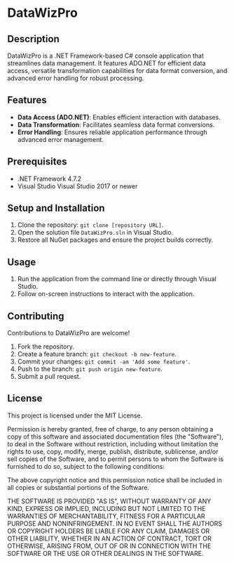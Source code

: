 # DataWizPro

## Description
DataWizPro is a .NET Framework-based C# console application that streamlines data management. It features ADO.NET for efficient data access, versatile transformation capabilities for data format conversion, and advanced error handling for robust processing.

## Features
- **Data Access (ADO.NET)**: Enables efficient interaction with databases.
- **Data Transformation**: Facilitates seamless data format conversions.
- **Error Handling**: Ensures reliable application performance through advanced error management.

## Prerequisites
- .NET Framework 4.7.2
- Visual Studio Visual Studio 2017 or newer

## Setup and Installation
1. Clone the repository: `git clone [repository URL]`.
2. Open the solution file `DataWizPro.sln` in Visual Studio.
3. Restore all NuGet packages and ensure the project builds correctly.

## Usage
1. Run the application from the command line or directly through Visual Studio.
2. Follow on-screen instructions to interact with the application.

## Contributing
Contributions to DataWizPro are welcome!
1. Fork the repository.
2. Create a feature branch: `git checkout -b new-feature`.
3. Commit your changes: `git commit -am 'Add some feature'`.
4. Push to the branch: `git push origin new-feature`.
5. Submit a pull request.

## License
This project is licensed under the MIT License.

Permission is hereby granted, free of charge, to any person obtaining a copy of this software and associated documentation files (the "Software"), to deal in the Software without restriction, including without limitation the rights to use, copy, modify, merge, publish, distribute, sublicense, and/or sell copies of the Software, and to permit persons to whom the Software is furnished to do so, subject to the following conditions:

The above copyright notice and this permission notice shall be included in all copies or substantial portions of the Software.

THE SOFTWARE IS PROVIDED "AS IS", WITHOUT WARRANTY OF ANY KIND, EXPRESS OR IMPLIED, INCLUDING BUT NOT LIMITED TO THE WARRANTIES OF MERCHANTABILITY, FITNESS FOR A PARTICULAR PURPOSE AND NONINFRINGEMENT. IN NO EVENT SHALL THE AUTHORS OR COPYRIGHT HOLDERS BE LIABLE FOR ANY CLAIM, DAMAGES OR OTHER LIABILITY, WHETHER IN AN ACTION OF CONTRACT, TORT OR OTHERWISE, ARISING FROM, OUT OF OR IN CONNECTION WITH THE SOFTWARE OR THE USE OR OTHER DEALINGS IN THE SOFTWARE.


